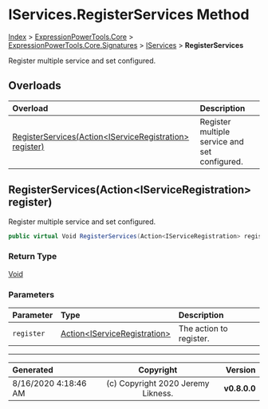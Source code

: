 ﻿# IServices.RegisterServices Method

[Index](../index.md) > [ExpressionPowerTools.Core](ExpressionPowerTools.Core.a.md) > [ExpressionPowerTools.Core.Signatures](ExpressionPowerTools.Core.Signatures.n.md) > [IServices](ExpressionPowerTools.Core.Signatures.IServices.i.md) > **RegisterServices**

Register multiple service and set configured.

## Overloads

| Overload | Description |
| :-- | :-- |
| [RegisterServices(Action&lt;IServiceRegistration> register)](#registerservicesactioniserviceregistration-register) | Register multiple service and set configured. |
## RegisterServices(Action&lt;IServiceRegistration> register)

Register multiple service and set configured.

```csharp
public virtual Void RegisterServices(Action<IServiceRegistration> register)
```

### Return Type

 [Void](https://docs.microsoft.com/dotnet/api/system.void) 

### Parameters

| Parameter | Type | Description |
| :-- | :-- | :-- |
| `register` | [Action&lt;IServiceRegistration>](https://docs.microsoft.com/dotnet/api/system.action-1) | The action to register. |



---

| Generated | Copyright | Version |
| :-- | :-: | --: |
| 8/16/2020 4:18:46 AM | (c) Copyright 2020 Jeremy Likness. | **v0.8.0.0** |
